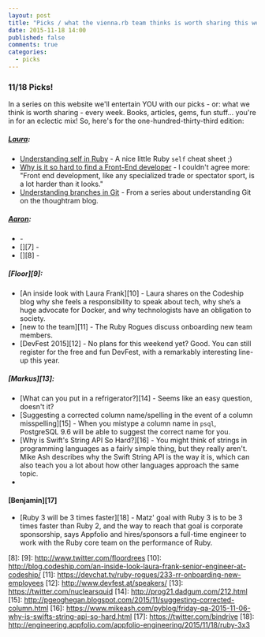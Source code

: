 ```yaml
---
layout: post
title: "Picks / what the vienna.rb team thinks is worth sharing this week"
date: 2015-11-18 14:00
published: false
comments: true
categories:
  - picks
---
```


### 11/18 Picks!

In a series on this website we'll entertain YOU with our picks - or: what we think is worth sharing - every week.
Books, articles, gems, fun stuff... you're in for an eclectic mix! So, here's for the one-hundred-thirty-third edition:

##### [Laura][1]:
- [Understanding self in Ruby][2] - A nice little Ruby `self` cheat sheet ;)
- [Why is it so hard to find a Front-End developer][3] - I couldn't agree more: "Front end development, like any specialized trade or spectator sport, is a lot harder than it looks." 
- [Understanding branches in Git][4] - From a series about understanding Git on the thoughtram blog. 

##### [Aaron][5]:
- [][6] -
- [][7] -
- [][8] -

##### [Floor][9]:
- [An inside look with Laura Frank][10] - Laura shares on the Codeship blog why she feels a responsibility to speak about tech, why she’s a huge advocate for Docker, and why technologists have an obligation to society. 
- [new to the team][11] - The Ruby Rogues discuss onboarding new team members.  
- [DevFest 2015][12] - No plans for this weekend yet? Good. You can still register for the free and fun DevFest, with a remarkably interesting line-up this year.

##### [Markus][13]:
- [What can you put in a refrigerator?][14] - Seems like an easy question, doesn't it?
- [Suggesting a corrected column name/spelling in the event of a column misspelling][15] - When you mistype a column name in `psql`, PostgreSQL 9.6 will be able to suggest the correct name for you.
- [Why is Swift's String API So Hard?][16] - You might think of strings in programming languages as a fairly simple thing, but they really aren't. Mike Ash describes why the Swift String API is the way it is, which can also teach you a lot about how other languages approach the same topic.
- 
#### [Benjamin][17]
- [Ruby 3 will be 3 times faster][18] - Matz' goal with Ruby 3 is to be 3 times faster than Ruby 2, and the way to reach that goal is corporate sponsorship, says Appfolio and hires/sponsors a full-time engineer to work with the Ruby core team on the performance of Ruby.


[1]: http://www.twitter.com/alicetragedy
[2]: http://blog.honeybadger.io/ruby-self-cheat-sheet/
[3]: https://medium.com/creative-business/why-is-it-so-hard-to-find-a-front-end-developer-cb92848a7c6f
[4]: http://blog.thoughtram.io/git/rebase-book/2015/02/10/understanding-branches-in-git.html
[5]: http://www.twitter.com/mraaroncruz
[6]:
[7]:
[8]:
[9]: http://www.twitter.com/floordrees
[10]: http://blog.codeship.com/an-inside-look-laura-frank-senior-engineer-at-codeship/
[11]: https://devchat.tv/ruby-rogues/233-rr-onboarding-new-employees
[12]: http://www.devfest.at/speakers/
[13]: https://twitter.com/nuclearsquid
[14]: http://prog21.dadgum.com/212.html
[15]: http://pgeoghegan.blogspot.com/2015/11/suggesting-corrected-column.html
[16]: https://www.mikeash.com/pyblog/friday-qa-2015-11-06-why-is-swifts-string-api-so-hard.html
[17]: https://twitter.com/bindrive
[18]: http://engineering.appfolio.com/appfolio-engineering/2015/11/18/ruby-3x3
